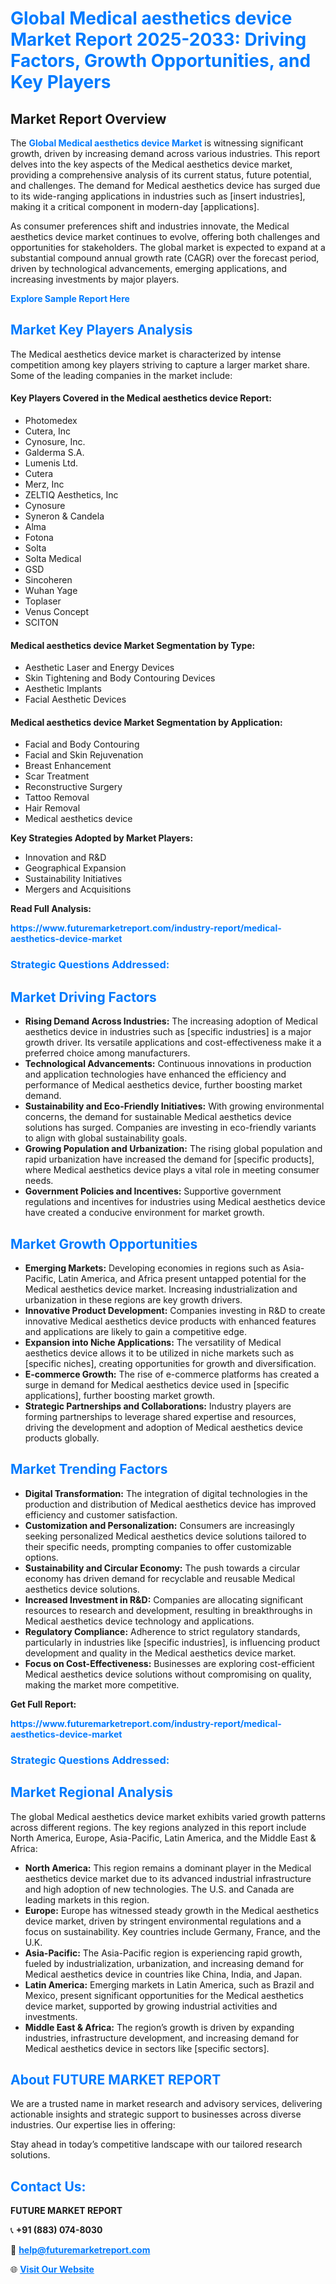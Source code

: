<h1 style="color: #007BFF;">Global Medical aesthetics device Market Report 2025-2033: Driving Factors, Growth Opportunities, and Key Players</h1>

<section id="overview">
<h2>Market Report Overview</h2>
<p>The <a href="https://www.futuremarketreport.com/industry-report/medical-aesthetics-device-market" style="color: #007BFF; text-decoration: none;"><strong>Global Medical aesthetics device Market</strong></a> is witnessing significant growth, driven by increasing demand across various industries. This report delves into the key aspects of the Medical aesthetics device market, providing a comprehensive analysis of its current status, future potential, and challenges. The demand for Medical aesthetics device has surged due to its wide-ranging applications in industries such as [insert industries], making it a critical component in modern-day [applications].</p>
<p>As consumer preferences shift and industries innovate, the Medical aesthetics device market continues to evolve, offering both challenges and opportunities for stakeholders. The global market is expected to expand at a substantial compound annual growth rate (CAGR) over the forecast period, driven by technological advancements, emerging applications, and increasing investments by major players.</p>
</section>

<section id="overview">
<p><a href="https://www.futuremarketreport.com/request-sample/reportId=113369" style="color: #007BFF; text-decoration: none;"><strong>Explore Sample Report Here</strong></a></p>
</section>

<section id="key-players">
<h2 style="color: #007BFF;">Market Key Players Analysis</h2>
<p>The Medical aesthetics device market is characterized by intense competition among key players striving to capture a larger market share. Some of the leading companies in the market include:</p>
<h4>Key Players Covered in the Medical aesthetics device Report:</h4>
<ul><li>Photomedex</li><li>Cutera, Inc</li><li>Cynosure, Inc.</li><li>Galderma S.A.</li><li>Lumenis Ltd.</li><li>Cutera</li><li>Merz, Inc</li><li>ZELTIQ Aesthetics, Inc</li><li>Cynosure</li><li>Syneron &amp; Candela</li><li>Alma</li><li>Fotona</li><li>Solta</li><li>Solta Medical</li><li>GSD</li><li>Sincoheren</li><li>Wuhan Yage</li><li>Toplaser</li><li>Venus Concept</li><li>SCITON</li></ul>
<h4>Medical aesthetics device Market Segmentation by Type:</h4>
<ul><li>Aesthetic Laser and Energy Devices</li><li>Skin Tightening and Body Contouring Devices</li><li>Aesthetic Implants</li><li>Facial Aesthetic Devices</li></ul>

<h4>Medical aesthetics device Market Segmentation by Application:</h4>
<ul><li>Facial and Body Contouring</li><li>Facial and Skin Rejuvenation</li><li>Breast Enhancement</li><li>Scar Treatment</li><li>Reconstructive Surgery</li><li>Tattoo Removal</li><li>Hair Removal</li><li>Medical aesthetics device</li></ul>
<p><strong>Key Strategies Adopted by Market Players:</strong></p>
<ul>
<li>Innovation and R&D</li>
<li>Geographical Expansion</li>
<li>Sustainability Initiatives</li>
<li>Mergers and Acquisitions</li>
</ul>
</section>

<section>
<p><strong>Read Full Analysis: </strong></p><a href="https://www.futuremarketreport.com/industry-report/medical-aesthetics-device-market" style="color: #007BFF; text-decoration: none;"><strong>https://www.futuremarketreport.com/industry-report/medical-aesthetics-device-market</strong></a>
<h3 style="color: #007BFF;">Strategic Questions Addressed:</h3>
</section>

<section id="driving-factors">
<h2 style="color: #007BFF;">Market Driving Factors</h2>
<ul>
<li><strong>Rising Demand Across Industries:</strong> The increasing adoption of Medical aesthetics device in industries such as [specific industries] is a major growth driver. Its versatile applications and cost-effectiveness make it a preferred choice among manufacturers.</li>
<li><strong>Technological Advancements:</strong> Continuous innovations in production and application technologies have enhanced the efficiency and performance of Medical aesthetics device, further boosting market demand.</li>
<li><strong>Sustainability and Eco-Friendly Initiatives:</strong> With growing environmental concerns, the demand for sustainable Medical aesthetics device solutions has surged. Companies are investing in eco-friendly variants to align with global sustainability goals.</li>
<li><strong>Growing Population and Urbanization:</strong> The rising global population and rapid urbanization have increased the demand for [specific products], where Medical aesthetics device plays a vital role in meeting consumer needs.</li>
<li><strong>Government Policies and Incentives:</strong> Supportive government regulations and incentives for industries using Medical aesthetics device have created a conducive environment for market growth.</li>
</ul>
</section>

<section id="growth-opportunities">
<h2 style="color: #007BFF;">Market Growth Opportunities</h2>
<ul>
<li><strong>Emerging Markets:</strong> Developing economies in regions such as Asia-Pacific, Latin America, and Africa present untapped potential for the Medical aesthetics device market. Increasing industrialization and urbanization in these regions are key growth drivers.</li>
<li><strong>Innovative Product Development:</strong> Companies investing in R&D to create innovative Medical aesthetics device products with enhanced features and applications are likely to gain a competitive edge.</li>
<li><strong>Expansion into Niche Applications:</strong> The versatility of Medical aesthetics device allows it to be utilized in niche markets such as [specific niches], creating opportunities for growth and diversification.</li>
<li><strong>E-commerce Growth:</strong> The rise of e-commerce platforms has created a surge in demand for Medical aesthetics device used in [specific applications], further boosting market growth.</li>
<li><strong>Strategic Partnerships and Collaborations:</strong> Industry players are forming partnerships to leverage shared expertise and resources, driving the development and adoption of Medical aesthetics device products globally.</li>
</ul>
</section>

<section id="trending-factors">
<h2 style="color: #007BFF;">Market Trending Factors</h2>
<ul>
<li><strong>Digital Transformation:</strong> The integration of digital technologies in the production and distribution of Medical aesthetics device has improved efficiency and customer satisfaction.</li>
<li><strong>Customization and Personalization:</strong> Consumers are increasingly seeking personalized Medical aesthetics device solutions tailored to their specific needs, prompting companies to offer customizable options.</li>
<li><strong>Sustainability and Circular Economy:</strong> The push towards a circular economy has driven demand for recyclable and reusable Medical aesthetics device solutions.</li>
<li><strong>Increased Investment in R&D:</strong> Companies are allocating significant resources to research and development, resulting in breakthroughs in Medical aesthetics device technology and applications.</li>
<li><strong>Regulatory Compliance:</strong> Adherence to strict regulatory standards, particularly in industries like [specific industries], is influencing product development and quality in the Medical aesthetics device market.</li>
<li><strong>Focus on Cost-Effectiveness:</strong> Businesses are exploring cost-efficient Medical aesthetics device solutions without compromising on quality, making the market more competitive.</li>
</ul>
</section>

<section>
<p><strong>Get Full Report: </strong></p><a href="https://www.futuremarketreport.com/industry-report/medical-aesthetics-device-market" style="color: #007BFF; text-decoration: none;"><strong>https://www.futuremarketreport.com/industry-report/medical-aesthetics-device-market</strong></a>
<h3 style="color: #007BFF;">Strategic Questions Addressed:</h3>
</section>


<section id="regional-analysis">
<h2 style="color: #007BFF;">Market Regional Analysis</h2>
<p>The global Medical aesthetics device market exhibits varied growth patterns across different regions. The key regions analyzed in this report include North America, Europe, Asia-Pacific, Latin America, and the Middle East & Africa:</p>
<ul>
<li><strong>North America:</strong> This region remains a dominant player in the Medical aesthetics device market due to its advanced industrial infrastructure and high adoption of new technologies. The U.S. and Canada are leading markets in this region.</li>
<li><strong>Europe:</strong> Europe has witnessed steady growth in the Medical aesthetics device market, driven by stringent environmental regulations and a focus on sustainability. Key countries include Germany, France, and the U.K.</li>
<li><strong>Asia-Pacific:</strong> The Asia-Pacific region is experiencing rapid growth, fueled by industrialization, urbanization, and increasing demand for Medical aesthetics device in countries like China, India, and Japan.</li>
<li><strong>Latin America:</strong> Emerging markets in Latin America, such as Brazil and Mexico, present significant opportunities for the Medical aesthetics device market, supported by growing industrial activities and investments.</li>
<li><strong>Middle East & Africa:</strong> The region’s growth is driven by expanding industries, infrastructure development, and increasing demand for Medical aesthetics device in sectors like [specific sectors].</li>
</ul>
</section>

<footer>
<h2 style="color: #007BFF;">About FUTURE MARKET REPORT</h2>
<p>We are a trusted name in market research and advisory services, delivering actionable insights and strategic support to businesses across diverse industries. Our expertise lies in offering:</p>

<p>Stay ahead in today’s competitive landscape with our tailored research solutions.</p>

<h2 style="color: #007BFF;">Contact Us:</h2>
<p><strong>FUTURE MARKET REPORT</strong></p>
<p>📞 <strong>+91 (883) 074-8030</strong></p>
<p>📧 <strong><a href="mailto:help@futuremarketreport.com" style="color: #007BFF;">help@futuremarketreport.com</a></strong></p>
<p>🌐 <strong><a href="https://www.futuremarketreport.com/" style="color: #007BFF;">Visit Our Website</a></strong></p>
</footer>